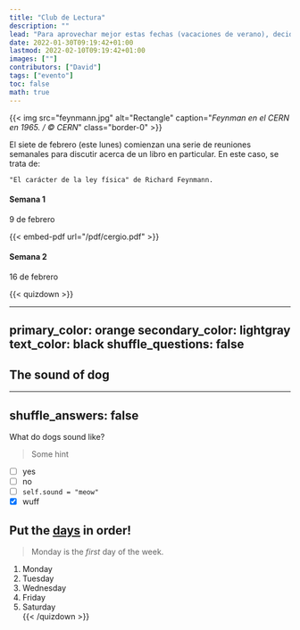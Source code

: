```yaml
---
title: "Club de Lectura"
description: ""
lead: "Para aprovechar mejor estas fechas (vacaciones de verano), decidimos formar un club de lectura, comenzaremos con Richard Feynmann."
date: 2022-01-30T09:19:42+01:00
lastmod: 2022-02-10T09:19:42+01:00
images: [""]
contributors: ["David"]
tags: ["evento"]
toc: false
math: true
---
```


{{< img src="feynmann.jpg" alt="Rectangle" caption="<em>Feynman en el CERN en 1965. / © CERN</em>" class="border-0" >}}

El siete de febrero (este lunes) comienzan una serie de reuniones semanales para discutir acerca de un libro en particular. En este caso, se trata de:

```text
"El carácter de la ley física" de Richard Feynmann.
```

#### Semana 1

9 de febrero

{{< embed-pdf url="/pdf/cergio.pdf" >}}

#### Semana 2

16 de febrero

{{< quizdown >}}

---
primary_color: orange
secondary_color: lightgray
text_color: black
shuffle_questions: false
---

## The sound of dog

---
shuffle_answers: false
---

What do dogs sound like?

> Some hint

- [ ] yes
- [ ] no
- [ ] `self.sound = "meow"`
- [x] wuff

## Put the [days](https://en.wikipedia.org/wiki/Day) in order!

> Monday is the *first* day of the week.

1. Monday
2. Tuesday
3. Wednesday
4. Friday
5. Saturday  
{{< /quizdown >}}
